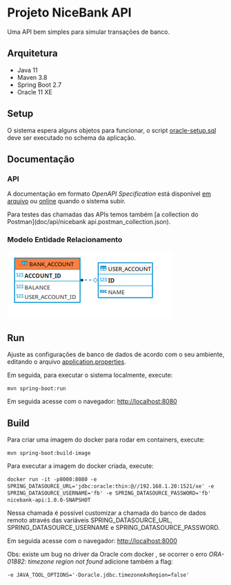 
# Projeto NiceBank API

Uma API bem simples para simular transações de banco.

## Arquitetura

* Java 11 
* Maven 3.8
* Spring Boot 2.7
* Oracle 11 XE

## Setup

O sistema espera alguns objetos para funcionar, o script [oracle-setup.sql](doc/sql/oracle-setup.sql) deve ser executado no schema da aplicação.

## Documentação 

### API

A documentação em formato *OpenAPI Specification* está disponível [em arquivo](doc/api/nicebank-api-docs.json) ou [online](http://localhost:8080/swagger-ui/index.html) quando o sistema subir. 

Para testes das chamadas das APIs temos também [a collection do Postman](doc/api/nicebank api.postman_collection.json).

### Modelo Entidade Relacionamento

![MER](doc/mer-nicebank.png "MER")

## Run 

Ajuste as configurações de banco de dados de acordo com o seu ambiente, editando o arquivo [application.properties](src/main/resources/application.properties).

Em seguida, para executar o sistema localmente, execute:

```
mvn spring-boot:run
```

Em seguida acesse com o navegador: [http://localhost:8080](http://localhost:8080)


## Build 

Para criar uma imagem do docker para rodar em containers, execute:

```
mvn spring-boot:build-image
```

Para executar a imagem do docker criada, execute:

```
docker run -it -p8000:8080 -e SPRING_DATASOURCE_URL='jdbc:oracle:thin:@//192.168.1.20:1521/xe' -e SPRING_DATASOURCE_USERNAME='fb' -e SPRING_DATASOURCE_PASSWORD='fb' nicebank-api:1.0.0-SNAPSHOT
```

Nessa chamada é possível customizar a chamada do banco de dados remoto através das variáveis SPRING_DATASOURCE_URL, SPRING_DATASOURCE_USERNAME e SPRING_DATASOURCE_PASSWORD.

Em seguida acesse com o navegador: [http://localhost:8000](http://localhost:8000)


Obs: existe um bug no driver da Oracle com docker , se ocorrer o erro  _ORA-01882: timezone region not found_  adicione também a flag: 

```
-e JAVA_TOOL_OPTIONS='-Doracle.jdbc.timezoneAsRegion=false'
```


